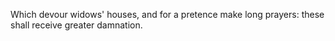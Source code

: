 Which devour widows' houses, and for a pretence make long prayers: these shall receive greater damnation.
